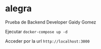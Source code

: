 # alegra
Prueba de Backend Developer Gaidy Gomez

Ejecutar `docker-compose up -d`

Acceder por la url `http://localhost:3000`

